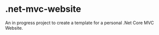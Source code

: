# .net-mvc-website
An in progress project to create a template for a personal .Net Core MVC Website.
